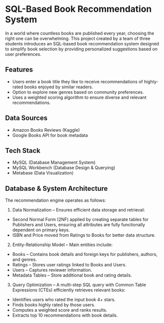 # SQL-Based Book Recommendation System
In a world where countless books are published every year, choosing the right one can be overwhelming. 
This project created by a team of three students introduces an SQL-based book recommendation system designed to simplify book selection by providing personalized suggestions based on user preferences.

## Features
- Users enter a book title they like to receive recommendations of highly-rated books enjoyed by similar readers.
- Option to explore new genres based on community preferences.
- Uses a weighted scoring algorithm to ensure diverse and relevant recommendations.

## Data Sources
- Amazon Books Reviews (Kaggle)
- Google Books API for book metadata

## Tech Stack
- MySQL (Database Management System)
- MySQL Workbench (Database Design & Querying)
- Metabase (Data Visualization)

## Database & System Architecture
The recommendation engine operates as follows:

1. Data Normalization – Ensures efficient data storage and retrieval:
- Second Normal Form (2NF) applied by creating separate tables for Publishers and Users, ensuring all attributes are fully functionally dependent on primary keys.
- ISBN and Price moved from Ratings to Books for better data structure.
  
2. Entity-Relationship Model – Main entities include:
- Books – Contains book details and foreign keys for publishers, authors, and genres.
- Ratings – Stores user ratings linked to Books and Users.
- Users – Captures reviewer information.
- Metadata Tables – Store additional book and rating details.

3. Query Optimization – A multi-step SQL query with Common Table Expressions (CTEs) efficiently retrieves relevant books:
- Identifies users who rated the input book 4+ stars.
- Finds books highly rated by those users.
- Computes a weighted score and ranks results.
- Extracts top 10 recommendations with book details.
